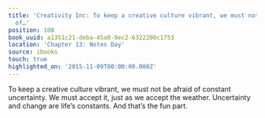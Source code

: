 ```yaml
---
title: 'Creativity Inc: To keep a creative culture vibrant, we must not be afraid
  of…'
position: 108
book_uuid: a1351c21-deba-45a0-9ec2-6322200c1753
location: 'Chapter 13: Notes Day'
source: ibooks
touch: true
highlighted_on: '2015-11-09T00:00:00.000Z'
---
```


To keep a creative culture vibrant, we must not be afraid of constant uncertainty. We must accept it, just as we accept the weather. Uncertainty and change are life’s constants. And that’s the fun part.